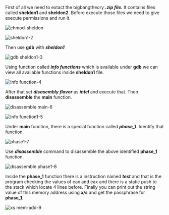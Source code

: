 First of all we need to extact the bigbangtheory **_.zip file._** It contains files called **sheldon1** and **sheldon2**. Before execute those files we need to give execute permissions and run it.

![chmod-sheldon](https://user-images.githubusercontent.com/36528620/76437496-a8425e00-63df-11ea-8675-102bf65456f7.PNG)

![sheldon1-2](https://user-images.githubusercontent.com/36528620/76442252-a8922780-63e6-11ea-968a-8b973ace37b8.PNG)

Then use **gdb** with **_sheldon1_**

![gdb sheldon1-3](https://user-images.githubusercontent.com/36528620/76442319-c8295000-63e6-11ea-9816-87c14cbbd3f5.PNG)

Using function called **_info functions_** which is available under **gdb** we can view all available functions inside **sheldon1** file.

![info function-4](https://user-images.githubusercontent.com/36528620/76442619-366e1280-63e7-11ea-99d5-a4cee47008b9.PNG)

After that set **_disasembly flavor_** as **_intel_** and execute that. Then **disassemble** the **main** function.

![disassemble main-6](https://user-images.githubusercontent.com/36528620/76442953-b1cfc400-63e7-11ea-8140-c24f23a86050.PNG)

![info function1-5](https://user-images.githubusercontent.com/36528620/76443384-56520600-63e8-11ea-9eac-aebca22e655d.PNG)

Under **main** function, there is a special function called **_phase_1_**. Identify that function.

![phase1-7](https://user-images.githubusercontent.com/36528620/76443264-2acf1b80-63e8-11ea-9120-f57a204b53ce.PNG)

Use **_disassemble_** command to disassemble the above identified  **phase_1** function.

![disassemble phase1-8](https://user-images.githubusercontent.com/36528620/76443560-a03aec00-63e8-11ea-8ba1-d9eee7ddfc5c.PNG)

Inside the **phase_1** function there is a instruction named **_test_** and that is the program checking the values of eax and eax and there is a static push to the stack which locate 4 lines before.
Finally you can print out the string value of this memory address using **_x/s_** and get the passphrase for **phase_1**.

![xs mem-add-9](https://user-images.githubusercontent.com/36528620/76444569-273c9400-63ea-11ea-8625-a755f516dad2.PNG)
